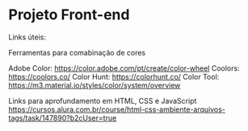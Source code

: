 # Projeto Front-end

Links úteis:

Ferramentas para comabinação de cores

Adobe Color: https://color.adobe.com/pt/create/color-wheel
Coolors: https://coolors.co/
Color Hunt: https://colorhunt.co/
Color Tool: https://m3.material.io/styles/color/system/overview

Links para aprofundamento em HTML, CSS e JavaScript
https://cursos.alura.com.br/course/html-css-ambiente-arquivos-tags/task/147890?b2cUser=true

